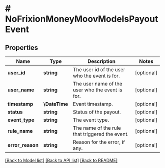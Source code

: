 # # NoFrixionMoneyMoovModelsPayoutEvent

## Properties

Name | Type | Description | Notes
------------ | ------------- | ------------- | -------------
**user_id** | **string** | The user id of the user who the event is for. | [optional]
**user_name** | **string** | The user name of the user who the event is for. | [optional]
**timestamp** | **\DateTime** | Event timestamp. | [optional]
**status** | **string** | Status of the payout. | [optional]
**event_type** | **string** | The event type. | [optional]
**rule_name** | **string** | The name of the rule that triggered the event. | [optional]
**error_reason** | **string** | Reason for the error, if any. | [optional]

[[Back to Model list]](../../README.md#models) [[Back to API list]](../../README.md#endpoints) [[Back to README]](../../README.md)
